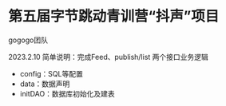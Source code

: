# 第五届字节跳动青训营“抖声”项目

gogogo团队



2023.2.10 简单说明：完成Feed、publish/list 两个接口业务逻辑

- config：SQL等配置
- data：数据声明
- initDAO：数据库初始化及建表

